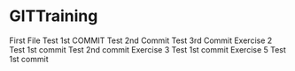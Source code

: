 # GITTraining
First File
Test 1st COMMIT
Test 2nd Commit
Test 3rd Commit
Exercise 2
Test 1st commit
Test 2nd commit
Exercise 3
Test 1st commit
Exercise 5
Test 1st commit